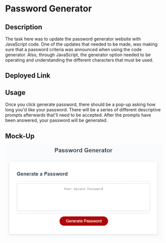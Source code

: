 # Password Generator 

## Description
The task here was to update the password generator website with JavaScript code. One of the updates that needed to be made, was making sure that a password criteria was announced when using the code generator. Also, through JavaScript, the generator option needed to be operating and understanding the different characters that must be used. 

## Deployed Link


## Usage 
Once you click generate password, there should be a pop-up asking how long you'd like your password. There will be a series of different descriptive prompts afterwards that'll need to be accepted. After the prompts have been answered, your password will be generated. 

## Mock-Up
![CHEESE!](assets/03-javascript-homework-demo.png)